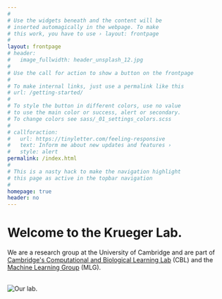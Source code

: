 ```yaml
---
#
# Use the widgets beneath and the content will be
# inserted automagically in the webpage. To make
# this work, you have to use › layout: frontpage
#
layout: frontpage
# header:
#   image_fullwidth: header_unsplash_12.jpg
#
# Use the call for action to show a button on the frontpage
#
# To make internal links, just use a permalink like this
# url: /getting-started/
#
# To style the button in different colors, use no value
# to use the main color or success, alert or secondary.
# To change colors see sass/_01_settings_colors.scss
#
# callforaction:
#   url: https://tinyletter.com/feeling-responsive
#   text: Inform me about new updates and features ›
#   style: alert
permalink: /index.html
#
# This is a nasty hack to make the navigation highlight
# this page as active in the topbar navigation
#
homepage: true
header: no
---
```

# Welcome to the Krueger Lab. 

We are a research group at the University of Cambridge and are part of [Cambridge's Computational and Biological Learning Lab](https://www.cbl-cambridge.org/people/) (CBL) and the [Machine Learning Group](https://www.cbl-cambridge.org/people/) (MLG).

<br>

<div class="small-12 medium-12 large-12 columns b30">
	<img src="{{ site.baseurl }}/images/lab-photo.jpg" alt="Our lab." class="group-picture">
</div>